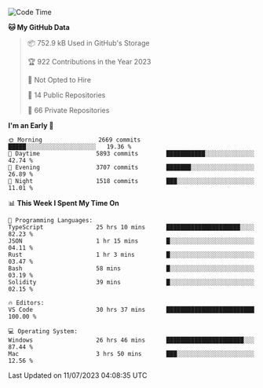<!--START_SECTION:waka-->
![Code Time](http://img.shields.io/badge/Code%20Time-4%2C343%20hrs%2010%20mins-blue)

**🐱 My GitHub Data** 

> 📦 752.9 kB Used in GitHub's Storage 
 > 
> 🏆 922 Contributions in the Year 2023
 > 
> 🚫 Not Opted to Hire
 > 
> 📜 14 Public Repositories 
 > 
> 🔑 66 Private Repositories 
 > 
**I'm an Early 🐤** 

```text
🌞 Morning                2669 commits        █████░░░░░░░░░░░░░░░░░░░░   19.36 % 
🌆 Daytime                5893 commits        ███████████░░░░░░░░░░░░░░   42.74 % 
🌃 Evening                3707 commits        ███████░░░░░░░░░░░░░░░░░░   26.89 % 
🌙 Night                  1518 commits        ███░░░░░░░░░░░░░░░░░░░░░░   11.01 % 
```


📊 **This Week I Spent My Time On** 

```text
💬 Programming Languages: 
TypeScript               25 hrs 10 mins      █████████████████████░░░░   82.23 % 
JSON                     1 hr 15 mins        █░░░░░░░░░░░░░░░░░░░░░░░░   04.11 % 
Rust                     1 hr 3 mins         █░░░░░░░░░░░░░░░░░░░░░░░░   03.47 % 
Bash                     58 mins             █░░░░░░░░░░░░░░░░░░░░░░░░   03.19 % 
Solidity                 39 mins             █░░░░░░░░░░░░░░░░░░░░░░░░   02.15 % 

🔥 Editors: 
VS Code                  30 hrs 37 mins      █████████████████████████   100.00 % 

💻 Operating System: 
Windows                  26 hrs 46 mins      ██████████████████████░░░   87.44 % 
Mac                      3 hrs 50 mins       ███░░░░░░░░░░░░░░░░░░░░░░   12.56 % 
```


 Last Updated on 11/07/2023 04:08:35 UTC
<!--END_SECTION:waka-->


